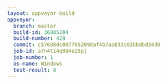 ```yaml
---
layout: appveyor-build
appveyor:
  branch: master
  build-id: 36805204
  build-number: 429
  commit: c57698dc007765209daf4b7aa833c03bbdbd34d9
  job-id: a7n4ti4q984e25pj
  job-number: 1
  os-name: Windows
  test-result: 0
---
```

